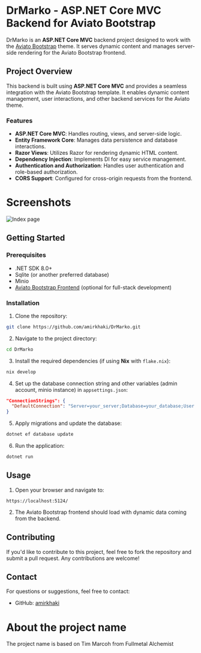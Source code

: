 # DrMarko - ASP.NET Core MVC Backend for Aviato Bootstrap

DrMarko is an **ASP.NET Core MVC** backend project designed to work with the [Aviato Bootstrap](https://github.com/themefisher/aviato-bootstrap) theme. It serves dynamic content and manages server-side rendering for the Aviato Bootstrap frontend.

## Project Overview

This backend is built using **ASP.NET Core MVC** and provides a seamless integration with the Aviato Bootstrap template. It enables dynamic content management, user interactions, and other backend services for the Aviato theme.

### Features

- **ASP.NET Core MVC**: Handles routing, views, and server-side logic.
- **Entity Framework Core**: Manages data persistence and database interactions.
- **Razor Views**: Utilizes Razor for rendering dynamic HTML content.
- **Dependency Injection**: Implements DI for easy service management.
- **Authentication and Authorization**: Handles user authentication and role-based authorization.
- **CORS Support**: Configured for cross-origin requests from the frontend.

# Screenshots
![Index page](./images/screenshot.png) 

## Getting Started

### Prerequisites

- .NET SDK 8.0+
- Sqlite (or another preferred database)
- Minio
- [Aviato Bootstrap Frontend](https://github.com/themefisher/aviato-bootstrap) (optional for full-stack development)

### Installation

1. Clone the repository:

```bash
git clone https://github.com/amirkhaki/DrMarko.git
```

2. Navigate to the project directory:

```bash
cd DrMarko
```

3. Install the required dependencies (if using **Nix** with `flake.nix`):

```bash
nix develop
```

4. Set up the database connection string and other variables (admin account, minio instance) in `appsettings.json`:

```json
"ConnectionStrings": {
  "DefaultConnection": "Server=your_server;Database=your_database;User Id=your_user;Password=your_password;"
}
```

5. Apply migrations and update the database:

```bash
dotnet ef database update
```

6. Run the application:

```bash
dotnet run
```

## Usage

1. Open your browser and navigate to:

```
https://localhost:5124/
```

2. The Aviato Bootstrap frontend should load with dynamic data coming from the backend.

## Contributing

If you'd like to contribute to this project, feel free to fork the repository and submit a pull request. Any contributions are welcome! 

## Contact

For questions or suggestions, feel free to contact:

- GitHub: [amirkhaki](https://github.com/amirkhaki)

# About the project name

The project name is based on Tim Marcoh from Fullmetal Alchemist
